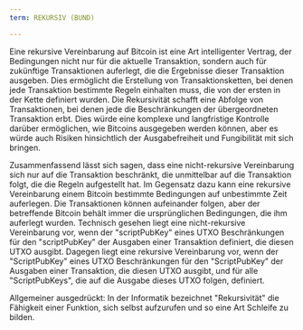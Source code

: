 ```yaml
---
term: REKURSIV (BUND)

---
```

Eine rekursive Vereinbarung auf Bitcoin ist eine Art intelligenter Vertrag, der Bedingungen nicht nur für die aktuelle Transaktion, sondern auch für zukünftige Transaktionen auferlegt, die die Ergebnisse dieser Transaktion ausgeben. Dies ermöglicht die Erstellung von Transaktionsketten, bei denen jede Transaktion bestimmte Regeln einhalten muss, die von der ersten in der Kette definiert wurden. Die Rekursivität schafft eine Abfolge von Transaktionen, bei denen jede die Beschränkungen der übergeordneten Transaktion erbt. Dies würde eine komplexe und langfristige Kontrolle darüber ermöglichen, wie Bitcoins ausgegeben werden können, aber es würde auch Risiken hinsichtlich der Ausgabefreiheit und Fungibilität mit sich bringen.

Zusammenfassend lässt sich sagen, dass eine nicht-rekursive Vereinbarung sich nur auf die Transaktion beschränkt, die unmittelbar auf die Transaktion folgt, die die Regeln aufgestellt hat. Im Gegensatz dazu kann eine rekursive Vereinbarung einem Bitcoin bestimmte Bedingungen auf unbestimmte Zeit auferlegen. Die Transaktionen können aufeinander folgen, aber der betreffende Bitcoin behält immer die ursprünglichen Bedingungen, die ihm auferlegt wurden. Technisch gesehen liegt eine nicht-rekursive Vereinbarung vor, wenn der "scriptPubKey" eines UTXO Beschränkungen für den "scriptPubKey" der Ausgaben einer Transaktion definiert, die diesen UTXO ausgibt. Dagegen liegt eine rekursive Vereinbarung vor, wenn der "ScriptPubKey" eines UTXO Beschränkungen für den "ScriptPubKey" der Ausgaben einer Transaktion, die diesen UTXO ausgibt, und für alle "ScriptPubKeys", die auf die Ausgabe dieses UTXO folgen, definiert.

Allgemeiner ausgedrückt: In der Informatik bezeichnet "Rekursivität" die Fähigkeit einer Funktion, sich selbst aufzurufen und so eine Art Schleife zu bilden.